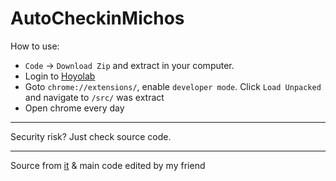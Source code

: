 # AutoCheckinMichos
How to use: 
+ `Code` -> `Download Zip` and extract in your computer.    
+ Login to [Hoyolab](https://www.hoyolab.com/)  
+ Goto `chrome://extensions/`, enable `developer mode`. Click `Load Unpacked` and navigate to `/src/` was extract  
+ Open chrome every day
________________________
Security risk? Just check source code.
________________________
Source from [it](https://github.com/tqk2811/AutoCheckinGI) & main code edited by my friend
